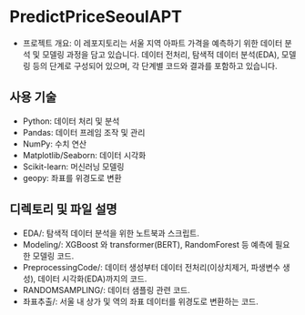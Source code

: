 # PredictPriceSeoulAPT

- 프로젝트 개요: 이 레포지토리는 서울 지역 아파트 가격을 예측하기 위한 데이터 분석 및 모델링 과정을 담고 있습니다. 데이터 전처리, 탐색적 데이터 분석(EDA), 모델링 등의 단계로 구성되어 있으며, 각 단계별 코드와 결과를 포함하고 있습니다.

## 사용 기술
- Python: 데이터 처리 및 분석
- Pandas: 데이터 프레임 조작 및 관리
- NumPy: 수치 연산
- Matplotlib/Seaborn: 데이터 시각화
- Scikit-learn: 머신러닝 모델링
- geopy: 좌표를 위경도로 변환

## 디렉토리 및 파일 설명
- EDA/: 탐색적 데이터 분석을 위한 노트북과 스크립트.
- Modeling/: XGBoost 와 transformer(BERT), RandomForest 등 예측에 필요한 모델링 코드.
- PreprocessingCode/: 데이터 생성부터 데이터 전처리(이상치제거, 파생변수 생성), 데이터 시각화(EDA)까지의 코드.
- RANDOMSAMPLING/: 데이터 샘플링 관련 코드. 
- 좌표추출/: 서울 내 상가 및 역의 좌표 데이터를 위경도로 변환하는 코드.
